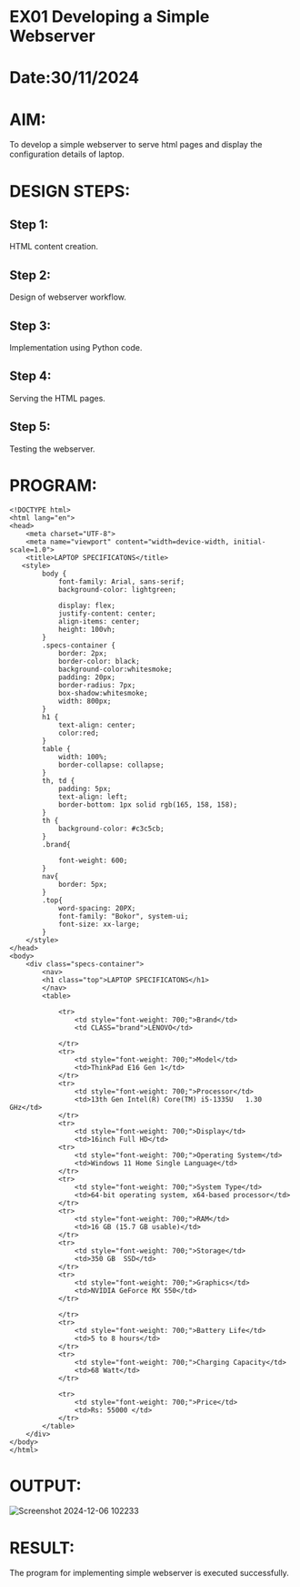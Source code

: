# EX01 Developing a Simple Webserver

# Date:30/11/2024
# AIM:
To develop a simple webserver to serve html pages and display the configuration details of laptop.

# DESIGN STEPS:
## Step 1:
HTML content creation.

## Step 2:
Design of webserver workflow.

## Step 3:
Implementation using Python code.

## Step 4:
Serving the HTML pages.

## Step 5:
Testing the webserver.

# PROGRAM:
```
<!DOCTYPE html>
<html lang="en">
<head>
    <meta charset="UTF-8">
    <meta name="viewport" content="width=device-width, initial-scale=1.0">
    <title>LAPTOP SPECIFICATONS</title>
   <style>
        body {
            font-family: Arial, sans-serif;
            background-color: lightgreen;
          
            display: flex;
            justify-content: center;
            align-items: center;
            height: 100vh;
        }
        .specs-container {
            border: 2px;
            border-color: black;
            background-color:whitesmoke;
            padding: 20px;
            border-radius: 7px;
            box-shadow:whitesmoke;
            width: 800px;
        }
        h1 {
            text-align: center;
            color:red;
        }
        table {
            width: 100%;
            border-collapse: collapse;
        }
        th, td {
            padding: 5px;
            text-align: left;
            border-bottom: 1px solid rgb(165, 158, 158);
        }
        th {
            background-color: #c3c5cb;
        }
        .brand{
            
            font-weight: 600;
        }
        nav{
            border: 5px;
        }
        .top{
            word-spacing: 20PX;
            font-family: "Bokor", system-ui;
            font-size: xx-large;
        }
    </style>
</head>
<body>
    <div class="specs-container">
        <nav>
        <h1 class="top">LAPTOP SPECIFICATONS</h1>
        </nav>
        <table>
           
            <tr>
                <td style="font-weight: 700;">Brand</td>
                <td CLASS="brand">LENOVO</td>
                
            </tr>
            <tr>
                <td style="font-weight: 700;">Model</td>
                <td>ThinkPad E16 Gen 1</td>
            </tr>
            <tr>
                <td style="font-weight: 700;">Processor</td>
                <td>13th Gen Intel(R) Core(TM) i5-1335U   1.30 GHz</td>
            </tr>
            <tr>
                <td style="font-weight: 700;">Display</td>
                <td>16inch Full HD</td>
            <tr>
                <td style="font-weight: 700;">Operating System</td>
                <td>Windows 11 Home Single Language</td>
            </tr>
            <tr>
                <td style="font-weight: 700;">System Type</td>
                <td>64-bit operating system, x64-based processor</td>
            </tr>
            <tr>
                <td style="font-weight: 700;">RAM</td>
                <td>16 GB (15.7 GB usable)</td>
            </tr>
            <tr>
                <td style="font-weight: 700;">Storage</td>
                <td>350 GB  SSD</td>
            </tr>
            <tr>
                <td style="font-weight: 700;">Graphics</td>
                <td>NVIDIA GeForce MX 550</td>
            </tr>
            
            </tr>
            <tr>
                <td style="font-weight: 700;">Battery Life</td>
                <td>5 to 8 hours</td>
            </tr>
            <tr>
                <td style="font-weight: 700;">Charging Capacity</td>
                <td>68 Watt</td>
            </tr>
            
            <tr>
                <td style="font-weight: 700;">Price</td>
                <td>Rs: 55000 </td>
            </tr>
        </table>
    </div>
</body>
</html>
```
# OUTPUT:
![Screenshot 2024-12-06 102233](https://github.com/user-attachments/assets/e3b4933f-3f70-448a-acf5-d9ccee5b848d)


# RESULT:
The program for implementing simple webserver is executed successfully.
